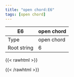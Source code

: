 ```yaml
---
title: "open chord:E6"
tags: [open chord]
---
```


|E6|open chord|
|---|---|
|Type|open chord|
|Root string|6|
{{< rawhtml >}}
<div class="container"></div>
<script>
const selector = '#container';
const chord = new ChordBox(selector);
chord.draw((new String("022120")));
</script>
{{< /rawhtml >}}
